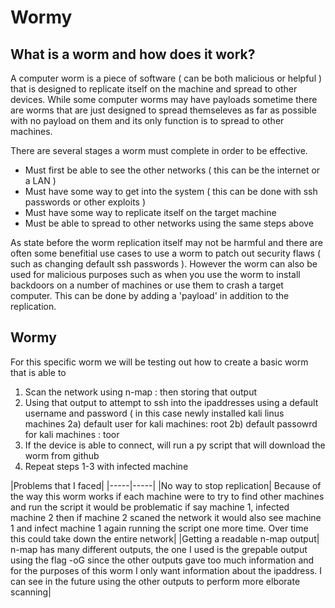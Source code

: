 # Wormy

## What is a worm and how does it work?

A computer worm is a piece of software ( can be both malicious or helpful ) that is designed to replicate itself on the machine and spread to other devices. While some computer worms may have payloads sometime there are worms that are just designed to spread themseleves as far as possible with no payload on them and its only function is to spread to other machines.

There are several stages a worm must complete in order to be effective. 
  - Must first be able to see the other networks ( this can be the internet or a LAN )
  - Must have some way to get into the system ( this can be done with ssh passwords or other exploits )
  - Must have some way to replicate itself on the target machine
  - Must be able to spread to other networks using the same steps above
  
As state before the worm replication itself may not be harmful and there are often some benefitial use cases to use a worm to patch out security flaws ( such as changing default ssh passwords ). However the worm can also be used for malicious purposes such as when you use the worm to install backdoors on a number of machines or use them to crash a target computer. This can be done by adding a 'payload' in addition to the replication.


## Wormy

For this specific worm we will be testing out how to create a basic worm that is able to 
 
1) Scan the network using n-map : then storing that output 
2) Using that output to attempt to ssh into the ipaddresses using a default username and password ( in this case newly installed kali linus machines 
  2a) default user for kali machines: root
  2b) default passowrd for kali machines : toor
3) If the device is able to connect, will run a py script that will download the worm from github
4) Repeat steps 1-3 with infected machine


|Problems that I faced|
|-----|-----|
|No way to stop replication| Because of the way this worm works if each machine were to try to find other machines and run the script it would be problematic if say machine 1, infected machine 2 then if machine 2 scaned the network it would also see machine 1 and infect machine 1 again running the script one more time. Over time this could take down the entire network|
|Getting a readable n-map output| n-map has many different outputs, the one I used is the grepable output using the flag -oG since the other outputs gave too much information and for the purposes of this worm I only want information about the ipaddress. I can see in the future using the other outputs to perform more elborate scanning|
